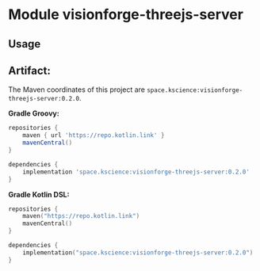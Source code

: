 # Module visionforge-threejs-server



## Usage

## Artifact:

The Maven coordinates of this project are `space.kscience:visionforge-threejs-server:0.2.0`.

**Gradle Groovy:**
```groovy
repositories {
    maven { url 'https://repo.kotlin.link' }
    mavenCentral()
}

dependencies {
    implementation 'space.kscience:visionforge-threejs-server:0.2.0'
}
```
**Gradle Kotlin DSL:**
```kotlin
repositories {
    maven("https://repo.kotlin.link")
    mavenCentral()
}

dependencies {
    implementation("space.kscience:visionforge-threejs-server:0.2.0")
}
```
